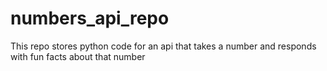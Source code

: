# numbers_api_repo
This repo stores python code for an api that takes a number and responds with fun facts about that number
